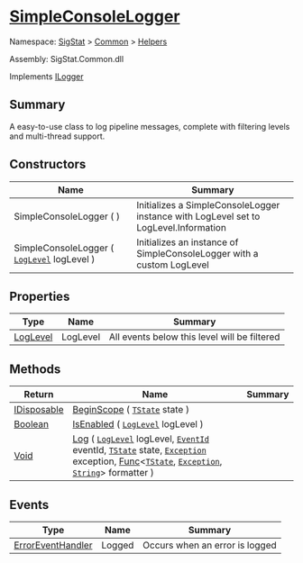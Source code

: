 # [SimpleConsoleLogger](./SimpleConsoleLogger.md)

Namespace: [SigStat]() > [Common](./../README.md) > [Helpers](./README.md)

Assembly: SigStat.Common.dll

Implements [ILogger](https://docs.microsoft.com/en-us/dotnet/api/Microsoft.Extensions.Logging.ILogger)

## Summary
A easy-to-use class to log pipeline messages, complete with filtering levels and multi-thread support.

## Constructors

| Name | Summary | 
| --- | --- | 
| SimpleConsoleLogger (  ) | Initializes a SimpleConsoleLogger instance with LogLevel set to LogLevel.Information | 
| SimpleConsoleLogger ( [`LogLevel`](https://docs.microsoft.com/en-us/dotnet/api/Microsoft.Extensions.Logging.LogLevel) logLevel ) | Initializes an instance of SimpleConsoleLogger with a custom LogLevel | 


## Properties

| Type | Name | Summary | 
| --- | --- | --- | 
| [LogLevel](https://docs.microsoft.com/en-us/dotnet/api/Microsoft.Extensions.Logging.LogLevel) | LogLevel | All events below this level will be filtered | 


## Methods

| Return | Name | Summary | 
| --- | --- | --- | 
| [IDisposable](https://docs.microsoft.com/en-us/dotnet/api/System.IDisposable) | [BeginScope](./Methods/SimpleConsoleLogger-100664039.md) ( [`TState`](./SimpleConsoleLogger.md) state ) |  | 
| [Boolean](https://docs.microsoft.com/en-us/dotnet/api/System.Boolean) | [IsEnabled](./Methods/SimpleConsoleLogger-100664040.md) ( [`LogLevel`](https://docs.microsoft.com/en-us/dotnet/api/Microsoft.Extensions.Logging.LogLevel) logLevel ) |  | 
| [Void](https://docs.microsoft.com/en-us/dotnet/api/System.Void) | [Log](./Methods/SimpleConsoleLogger-100664041.md) ( [`LogLevel`](https://docs.microsoft.com/en-us/dotnet/api/Microsoft.Extensions.Logging.LogLevel) logLevel, [`EventId`](https://docs.microsoft.com/en-us/dotnet/api/Microsoft.Extensions.Logging.EventId) eventId, [`TState`](./SimpleConsoleLogger.md) state, [`Exception`](https://docs.microsoft.com/en-us/dotnet/api/System.Exception) exception, [Func](https://docs.microsoft.com/en-us/dotnet/api/System.Func-3)\<[`TState`](./SimpleConsoleLogger.md), [`Exception`](https://docs.microsoft.com/en-us/dotnet/api/System.Exception), [`String`](https://docs.microsoft.com/en-us/dotnet/api/System.String)> formatter ) |  | 


## Events

| Type | Name | Summary | 
| --- | --- | --- | 
| [ErrorEventHandler](./SimpleConsoleLogger.md) | Logged | Occurs when an error is logged | 


